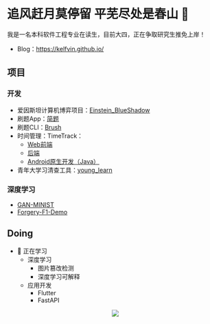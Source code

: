 # 追风赶月莫停留 平芜尽处是春山 👋

我是一名本科软件工程专业在读生，目前大四，正在争取研究生推免上岸！

- Blog：https://kelfvin.github.io/


## 项目

### 开发

- 爱因斯坦计算机博弈项目：[Einstein_BlueShadow](https://github.com/Kelfvin/Einstein_BlueShadow)
- 刷题App：[简题](https://github.com/Kelfvin/JianTi)
- 刷题CLI：[Brush](https://github.com/Kelfvin/Brush)
- 时间管理：TimeTrack：
  - [Web前端](https://github.com/Kelfvin/Time-Tracker)
  - [后端](https://github.com/Kelfvin/time_tracker_server)
  - [Android原生开发（Java）](https://github.com/Kelfvin/Time_Tracker_Native)
- 青年大学习清查工具：[young_learn](https://github.com/Kelfvin/young_learn)

### 深度学习

- [GAN-MINIST](https://github.com/Kelfvin/GAN-MINIST)
- [Forgery-F1-Demo](https://github.com/Kelfvin/Forgery-F1-Demo?tab=readme-ov-file)

## Doing

- 🌱 正在学习
  - 深度学习
    - 图片篡改检测
    - 深度学习可解释
  - 应用开发
    - Flutter
    - FastAPI

<div align="center">
  <img src="https://github-readme-stats.vercel.app/api?username=Kelfvin&show_icons=true&theme=transparent" /> 
</div>

